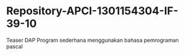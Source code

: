 # Repository-APCI-1301154304-IF-39-10
Teaser DAP
Program sederhana menggunakan bahasa pemrograman pascal
